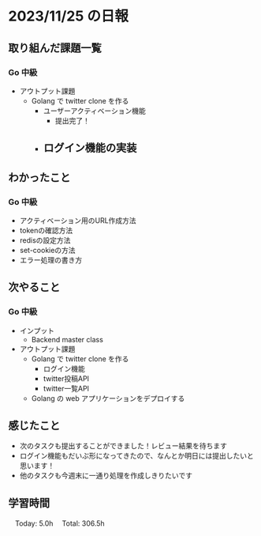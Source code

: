 # 2023/11/25 の日報

## 取り組んだ課題一覧

### Go 中級

- アウトプット課題
  - Golang で twitter clone を作る
    - ユーザーアクティベーション機能
      - 提出完了！
    - ログイン機能の実装
      - 

## わかったこと

### Go 中級

- アクティベーション用のURL作成方法
- tokenの確認方法
- redisの設定方法
- set-cookieの方法
- エラー処理の書き方

## 次やること

### Go 中級

- インプット
  - Backend master class
- アウトプット課題
  - Golang で twitter clone を作る
    - ログイン機能
    - twitter投稿API
    - twitter一覧API
  - Golang の web アプリケーションをデプロイする

## 感じたこと

- 次のタスクも提出することができました！レビュー結果を待ちます
- ログイン機能もだいぶ形になってきたので、なんとか明日には提出したいと思います！
- 他のタスクも今週末に一通り処理を作成しきりたいです

## 学習時間

　Today: 5.0h
　Total: 306.5h
